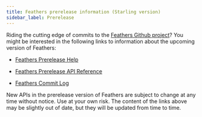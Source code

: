 ```yaml
---
title: Feathers prerelease information (Starling version)
sidebar_label: Prerelease
---
```


Riding the cutting edge of commits to the [Feathers Github project](https://github.com/BowlerHatLLC/feathersui-starling)? You might be interested in the following links to information about the upcoming version of Feathers:

- [Feathers Prerelease Help](https://feathersui.com/beta/help/)

- [Feathers Prerelease API Reference](https://feathersui.com/beta/api-reference/)

- [Feathers Commit Log](https://github.com/BowlerHatLLC/feathersui-starling/commits/master)

New APIs in the prerelease version of Feathers are subject to change at any time without notice. Use at your own risk. The content of the links above may be slightly out of date, but they will be updated from time to time.

